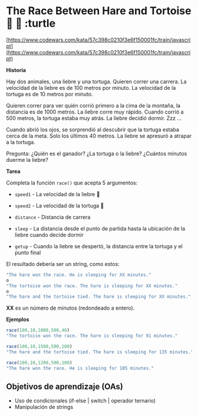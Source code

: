 # The Race Between Hare and Tortoise :checkered_flag: :rabbit: :turtle

[https://www.codewars.com/kata/57c398c0210f3e6f150001fc/train/javascript](https://www.codewars.com/kata/57c398c0210f3e6f150001fc/train/javascript)

__Historia__

Hay dos animales, una liebre y una tortuga. Quieren correr una carrera. La
velocidad de la liebre es de 100 metros por minuto. La velocidad de la tortuga
es de 10 metros por minuto.

Quieren correr para ver quién corrió primero a la cima de la montaña, la distancia
es de 1000 metros. La liebre corre muy rápido. Cuando corrió a 500 metros, la
tortuga estaba muy atrás. La liebre decidió dormir. Zzz ...

Cuando abrió los ojos, se sorprendió al descubrir que la tortuga estaba cerca de
la meta. Solo los últimos 40 metros. La liebre se apresuró a atrapar a la tortuga.

Pregunta: ¿Quién es el ganador? ¿La tortuga o la liebre? ¿Cuántos minutos
duerme la liebre?

__Tarea__

Completa la función `race()` que acepta 5 argumentos:

- `speed1` - La velocidad de la liebre :rabbit:

- `speed2` - La velocidad de la tortuga :turtle:

- `distance` - Distancia de carrera

- `sleep` - La distancia desde el punto de partida hasta la ubicación de la liebre
cuando decide dormir

- `getup` - Cuando la liebre se despertó, la distancia entre la tortuga y el punto
final

El resultado debería ser un string, como estos:

```js
"The hare won the race. He is sleeping for XX minutes."
o
"The tortoise won the race. The hare is sleeping for XX minutes."
o
"The hare and the tortoise tied. The hare is sleeping for XX minutes."
```

__XX__ es un número de minutos (redondeado a entero).

__Ejemplos__

```js
race(100,10,1000,500,40)
"The tortoise won the race. The hare is sleeping for 91 minutes."

race(100,10,1500,500,100)
"The hare and the tortoise tied. The hare is sleeping for 135 minutes."

race(100,10,1200,500,100)
"The hare won the race. He is sleeping for 105 minutes."
```

## Objetivos de aprendizaje (OAs)

- Uso de condicionales (if-else | switch | operador ternario)
- Manipulación de strings
